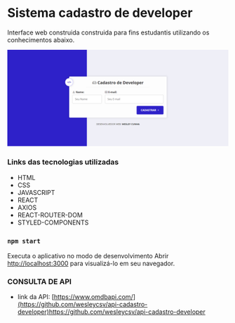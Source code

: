 # Sistema cadastro de developer
Interface web construida construida para fins estudantis utilizando os conhecimentos abaixo.

![enter image description here](https://github.com/wesleycsv/cadastro-developer/blob/master/print.png?raw=true)

### Links das tecnologias utilizadas
* HTML
* CSS
* JAVASCRIPT
* REACT
* AXIOS
* REACT-ROUTER-DOM
* STYLED-COMPONENTS

### `npm start`
Executa o aplicativo no modo de desenvolvimento
Abrir [http://localhost:3000](http://localhost:3000) para visualizá-lo em seu navegador.
  
### CONSULTA DE API
*   link da API: [https://www.omdbapi.com/](https://github.com/wesleycsv/api-cadastro-developer)https://github.com/wesleycsv/api-cadastro-developer


